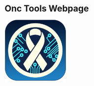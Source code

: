 <p align="center">
<h1>Onc Tools Webpage</h1>
<img src="https://raw.githubusercontent.com/FastDogTech/Onc-Tools/refs/heads/main/img/onctools-logo.png" width="200">
</p>
